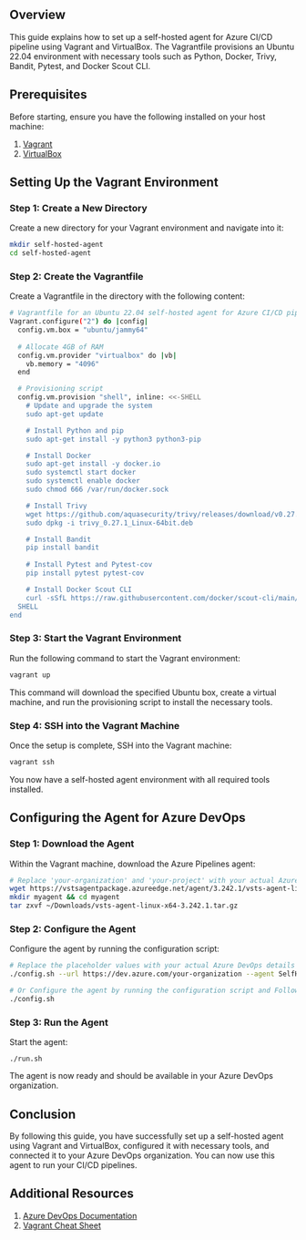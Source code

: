 ## Overview

This guide explains how to set up a self-hosted agent for Azure CI/CD pipeline using Vagrant and VirtualBox. The Vagrantfile provisions an Ubuntu 22.04 environment with necessary tools such as Python, Docker, Trivy, Bandit, Pytest, and Docker Scout CLI.

## Prerequisites

Before starting, ensure you have the following installed on your host machine:

1. [Vagrant](https://www.vagrantup.com/downloads)
2. [VirtualBox](https://www.virtualbox.org/wiki/Downloads)

## Setting Up the Vagrant Environment

### Step 1: Create a New Directory

Create a new directory for your Vagrant environment and navigate into it:

```sh
mkdir self-hosted-agent
cd self-hosted-agent

```
### Step 2: Create the Vagrantfile
Create a Vagrantfile in the directory with the following content:

```sh
# Vagrantfile for an Ubuntu 22.04 self-hosted agent for Azure CI/CD pipeline
Vagrant.configure("2") do |config|
  config.vm.box = "ubuntu/jammy64"
  
  # Allocate 4GB of RAM
  config.vm.provider "virtualbox" do |vb|
    vb.memory = "4096"
  end

  # Provisioning script
  config.vm.provision "shell", inline: <<-SHELL
    # Update and upgrade the system
    sudo apt-get update

    # Install Python and pip
    sudo apt-get install -y python3 python3-pip

    # Install Docker
    sudo apt-get install -y docker.io
    sudo systemctl start docker
    sudo systemctl enable docker
    sudo chmod 666 /var/run/docker.sock

    # Install Trivy
    wget https://github.com/aquasecurity/trivy/releases/download/v0.27.1/trivy_0.27.1_Linux-64bit.deb
    sudo dpkg -i trivy_0.27.1_Linux-64bit.deb

    # Install Bandit
    pip install bandit
    
    # Install Pytest and Pytest-cov
    pip install pytest pytest-cov

    # Install Docker Scout CLI
    curl -sSfL https://raw.githubusercontent.com/docker/scout-cli/main/install.sh | sh -s --
  SHELL
end

```
### Step 3: Start the Vagrant Environment
Run the following command to start the Vagrant environment:

```sh
vagrant up

```
This command will download the specified Ubuntu box, create a virtual machine, and run the provisioning script to install the necessary tools.

### Step 4: SSH into the Vagrant Machine
Once the setup is complete, SSH into the Vagrant machine:

```sh
vagrant ssh

```
You now have a self-hosted agent environment with all required tools installed.

## Configuring the Agent for Azure DevOps

### Step 1: Download the Agent
Within the Vagrant machine, download the Azure Pipelines agent:

```sh
# Replace 'your-organization' and 'your-project' with your actual Azure DevOps organization and project names.
wget https://vstsagentpackage.azureedge.net/agent/3.242.1/vsts-agent-linux-x64-3.242.1.tar.gz
mkdir myagent && cd myagent
tar zxvf ~/Downloads/vsts-agent-linux-x64-3.242.1.tar.gz

```
### Step 2: Configure the Agent
Configure the agent by running the configuration script:

```sh
# Replace the placeholder values with your actual Azure DevOps details
./config.sh --url https://dev.azure.com/your-organization --agent SelfHostedAgent --pool Default --work _work --auth pat --token YOUR_PERSONAL_ACCESS_TOKEN

# Or Configure the agent by running the configuration script and Follow the prompts to complete the configuration.
./config.sh
```
### Step 3: Run the Agent
Start the agent:

```
./run.sh
```
The agent is now ready and should be available in your Azure DevOps organization.

## Conclusion
By following this guide, you have successfully set up a self-hosted agent using Vagrant and VirtualBox, configured it with necessary tools, and connected it to your Azure DevOps organization. You can now use this agent to run your CI/CD pipelines.

## Additional Resources
1. [Azure DevOps Documentation](https://learn.microsoft.com/en-us/azure/devops/?view=azure-devops)
2. [Vagrant Cheat Sheet](https://gist.github.com/wpscholar/a49594e2e2b918f4d0c4)

